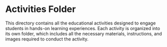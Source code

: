 # Activities Folder

This directory contains all the educational activities designed to engage students in hands-on learning experiences. Each activity is organized into its own folder, which includes all the necessary materials, instructions, and images required to conduct the activity.
